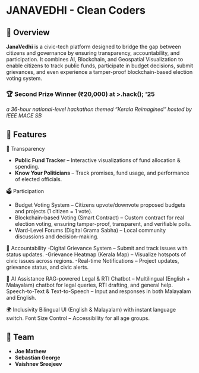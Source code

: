 # JANAVEDHI - Clean Coders

## 📌 Overview  
**JanaVedhi** is a civic-tech platform designed to bridge the gap between citizens and governance by ensuring transparency, accountability, and participation. It combines AI, Blockchain, and Geospatial Visualization to enable citizens to track public funds, participate in budget decisions, submit grievances, and even experience a tamper-proof blockchain-based election voting system.

### 🏆 **Second Prize Winner (₹20,000) at >.hack(); '25**  
*a 36-hour national-level hackathon themed “Kerala Reimagined” hosted by IEEE MACE SB*

## 🚀 Features  
🔎 Transparency
- **Public Fund Tracker** – Interactive visualizations of fund allocation & spending.
- **Know Your Politicians** – Track promises, fund usage, and performance of elected officials.

🗳️ Participation
- Budget Voting System – Citizens upvote/downvote proposed budgets and projects (1 citizen = 1 vote).
- Blockchain-based Voting (Smart Contract) – Custom contract for real election voting, ensuring tamper-proof, transparent, and verifiable polls.
- Ward-Level Forums (Digital Grama Sabha) – Local community discussions and decision-making.

📢 Accountability
-Digital Grievance System – Submit and track issues with status updates.
-Grievance Heatmap (Kerala Map) – Visualize hotspots of civic issues across regions.
-Real-time Notifications – Project updates, grievance status, and civic alerts.

🤖 AI Assistance
RAG-powered Legal & RTI Chatbot – Multilingual (English + Malayalam) chatbot for legal queries, RTI drafting, and general help.
Speech-to-Text & Text-to-Speech – Input and responses in both Malayalam and English.

🌍 Inclusivity
Bilingual UI (English & Malayalam) with instant language switch.
Font Size Control – Accessibility for all age groups.

## 🤝 Team  
- **Joe Mathew**  
- **Sebastian George**  
- **Vaishnev Sreejeev**  
